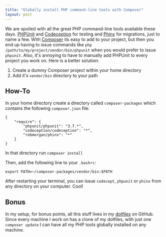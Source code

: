 ```yaml
---
title: "Globally install PHP command-line tools with Composer"
layout: post
---
```


We are spoiled with all the great PHP command-line tools available these days.
[PHPUnit] and [Codeception] for testing and [Phinx] for migrations, just to
name a few. With [Composer] its easy to add to your project, but then you end
up having to issue commands like `php /path/to/my/project/vendor/bin/phpunit`
when you would prefer to issue `phpunit`. Also, it's annoying to have to
manually add PHPUnit to every project you work on. Here is a better solution:

1. Create a dummy Composer project within your home directory
2. Add it's `vendor/bin` directory to your path

## How-To

In your home directory create a directory called `composer-packages`
which contains the following `composer.json` file:

    {
        "require": {
            "phpunit/phpunit": "3.7.*",
            "codeception/codeception": "*",
            "robmorgan/phinx": "*"
        }
    }

In that directory run `composer install`

Then, add the following line to your `.bashrc`:

    export PATH=~/composer-packages/vendor/bin:$PATH

After restarting your terminal, you can issue `codecept`, `phpunit` or `phinx`
from any directory on your computer. Cool!

## Bonus

In my setup, for bonus points, all this stuff lives in my [dotfiles] on GitHub.
Since every machine I work on has a clone of my dotfiles, with just one
`composer update` I can have all my PHP tools globally installed on any
machine.

[PHPUnit]: http://phpunit.de/
[Codeception]: http://codeception.com/
[Phinx]: http://phinx.org/
[Composer]: https://getcomposer.org/
[dotfiles]: https://github.com/captbaritone/dotfiles/tree/master/composer-packages
